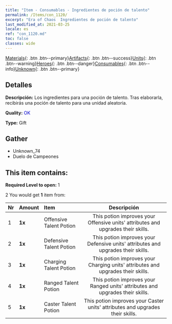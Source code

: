 ```yaml
---
title: "Item - Consumables - Ingredientes de poción de talento"
permalink: /Items/con_1120/
excerpt: "Era of Chaos  Ingredientes de poción de talento"
last_modified_at: 2021-03-25
locale: es
ref: "con_1120.md"
toc: false
classes: wide
---
```

 [Materials](/es/Items/){: .btn .btn--primary}[Artifacts](/es/Items/Artifacts/){: .btn .btn--success}[Units](/es/Items/Units/){: .btn .btn--warning}[Heroes](/es/Items/Heroes/){: .btn .btn--danger}[Consumables](/es/Items/Consumables/){: .btn .btn--info}[Unknown](/es/Items/Unknown/){: .btn .btn--primary}

## Detalles
 **Descripción:** Los ingredientes para una poción de talento. Tras elaborarla, recibirás una poción de talento para una unidad aleatoria.

 **Quality:** <span style="color: #0000CD">OK</span>

 **Type:** Gift

## Gather

*    Unknown_74 
*    Duelo de Campeones 

## This item contains:

 **Required Level to open:** 1

 2 You would get **1** item  from:

  | Nr | Amount |     Item    | Descripción |
  |:---|:-------|:------------|:-----------:|
  | 1 |  **1x** | Offensive Talent Potion | This potion improves your Offensive units' attributes and upgrades their skills.  | 
  | 2 |  **1x** | Defensive Talent Potion | This potion improves your Defensive units' attributes and upgrades their skills.  | 
  | 3 |  **1x** | Charging Talent Potion | This potion improves your Charging units' attributes and upgrades their skills.  | 
  | 4 |  **1x** | Ranged Talent Potion | This potion improves your Ranged units' attributes and upgrades their skills.  | 
  | 5 |  **1x** | Caster Talent Potion | This potion improves your Caster units' attributes and upgrades their skills.  | 
